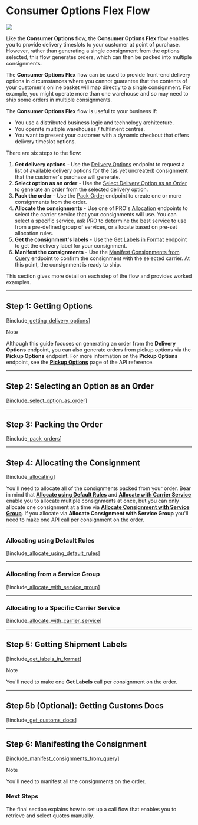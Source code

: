 # Consumer Options Flex Flow

<p>
   <a href="../../../images/Flow5.png" target="_blank" >
      <img src="../../../images/Flow5.png" class="noborder"/>
   </a>
</p>

Like the **Consumer Options** flow, the **Consumer Options Flex** flow enables you to provide delivery timeslots to your customer at point of purchase. However, rather than generating a single consignment from the options selected, this flow generates orders, which can then be packed into multiple consignments.

The **Consumer Options Flex** flow can be used to provide front-end delivery options in circumstances where you cannot guarantee that the contents of your customer's online basket will map directly to a single consignment. For example, you might operate more than one warehouse and so may need to ship some orders in multiple consignments.

The **Consumer Options Flex** flow is useful to your business if:

* You use a distributed business logic and technology architecture.
* You operate multiple warehouses / fulfilment centres.
* You want to present your customer with a dynamic checkout that offers delivery timeslot options.

There are six steps to the flow:

1. **Get delivery options** - Use the [Delivery Options](https://docs.electioapp.com/#/api/DeliveryOptions) endpoint to request a list of available delivery options for the (as yet uncreated) consignment that the customer's purchase will generate.
2. **Select option as an order** - Use the [Select Delivery Option as an Order](https://docs.electioapp.com/#/api/SelectDeliveryOptionasanOrder) to generate an order from the selected delivery option. 
3. **Pack the order** - Use the [Pack Order](https://docs.electioapp.com/#/api/PackOrder) endpoint to create one or more consignments from the order.
4. **Allocate the consignments** - Use one of PRO's [Allocation](https://docs.electioapp.com/#/api/AllocateConsignment) endpoints to select the carrier service that your consignments will use. You can select a specific service, ask PRO to determine the best service to use from a pre-defined group of services, or allocate based on pre-set allocation rules.
5. **Get the consignment's labels** - Use the [Get Labels in Format](https://docs.electioapp.com/#/api/GetLabelsinFormat) endpoint to get the delivery label for your consignment.
6. **Manifest the consignments** - Use the [Manifest Consignments from Query](https://docs.electioapp.com/#/api/ManifestConsignmentsFromQuery) endpoint to confirm the consignment with the selected carrier. At this point, the consignment is ready to ship.

This section gives more detail on each step of the flow and provides worked examples.

---

## Step 1: Getting Options

[!include[_getting_delivery_options](../../includes/_getting_delivery_options.md)]

> [!NOTE]
> Although this guide focuses on generating an order from the **Delivery Options** endpoint, you can also generate orders from pickup options via the **Pickup Options** endpoint. For more information on the **Pickup Options** endpoint, see the **[Pickup Options](https://docs.electioapp.com/#/api/PickupOptions)** page of the API reference.

---

## Step 2: Selecting an Option as an Order

[!include[_select_option_as_order](../../includes/_select_option_as_order.md)]

---

## Step 3: Packing the Order

[!include[_pack_orders](../../includes/_pack_orders.md)]

---

## Step 4: Allocating the Consignment

[!include[_allocating](../../includes/_allocating.md)]

You'll need to allocate all of the consignments packed from your order. Bear in mind that **[Allocate using Default Rules](https://docs.electioapp.com/#/api/AllocateUsingDefaultRules)** and **[Allocate with Carrier Service](https://docs.electioapp.com/#/api/AllocateWithCarrierService)** enable you to allocate multiple consignments at once, but you can only allocate one consignment at a time via **[Allocate Consignment with Service Group](https://docs.electioapp.com/#/api/AllocateConsignmentWithServiceGroup)**. If you allocate via **Allocate Consignment with Service Group** you'll need to make one API call per consignment on the order.

---

### Allocating using Default Rules

[!include[_allocate_using_default_rules](../../includes/_allocate_using_default_rules.md)]

---

### Allocating from a Service Group

[!include[_allocate_with_service_group](../../includes/_allocate_with_service_group.md)]

---

### Allocating to a Specific Carrier Service

[!include[_allocate_with_carrier_service](../../includes/_allocate_with_carrier_service.md)]

---

## Step 5: Getting Shipment Labels

[!include[_get_labels_in_format](../../includes/_get_labels_in_format.md)]

> [!NOTE]
> You'll need to make one **Get Labels** call per consignment on the order.

---

## Step 5b (Optional): Getting Customs Docs

[!include[_get_customs_docs](../../includes/_get_customs_docs.md)]

---

## Step 6: Manifesting the Consignment

[!include[_manifest_consignments_from_query](../../includes/_manifest_consignments_from_query.md)]

> [!NOTE]
> You'll need to manifest all the consignments on the order.

### Next Steps

The final section explains how to set up a call flow that enables you to retrieve and select quotes manually.
